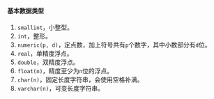 #### 基本数据类型

1. `smallint`，小整型。
2. `int`，整形。
3. `numeric(p, d)`，定点数，加上符号共有`p`个数字，其中小数部分有`d`位。
4. `real`，单精度浮点。
5. `double`，双精度浮点。
6. `float(n)`，精度至少为`n`位的浮点。
7. `char(n)`，固定长度字符串，会使用空格补满。
8. `varchar(n)`，可变长度字符串。

